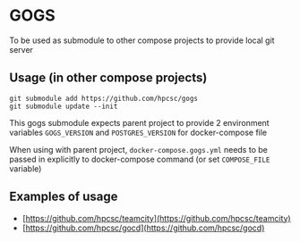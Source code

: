# GOGS

To be used as submodule to other compose projects to provide local git server

## Usage (in other compose projects)

```
git submodule add https://github.com/hpcsc/gogs
git submodule update --init
```

This gogs submodule expects parent project to provide 2 environment variables `GOGS_VERSION` and `POSTGRES_VERSION` for docker-compose file

When using with parent project, `docker-compose.gogs.yml` needs to be passed in explicitly to docker-compose command (or set `COMPOSE_FILE` variable)

## Examples of usage

- [https://github.com/hpcsc/teamcity](https://github.com/hpcsc/teamcity)
- [https://github.com/hpcsc/gocd](https://github.com/hpcsc/gocd)
